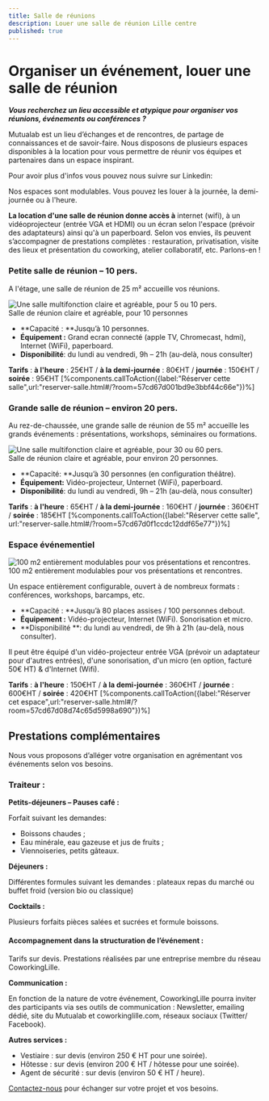 ```yaml
---
title: Salle de réunions
description: Louer une salle de réunion Lille centre
published: true
---
```



# Organiser un événement, louer une salle de réunion

**_Vous recherchez un lieu accessible et atypique pour organiser vos réunions, événements ou conférences ?_**


Mutualab est un lieu d’échanges et de rencontres, de partage de connaissances et de savoir-faire. Nous disposons de plusieurs espaces disponibles à la location pour vous permettre de réunir vos équipes et partenaires dans un espace inspirant.

Pour avoir plus d'infos vous pouvez nous suivre sur Linkedin: 
<script src="//platform.linkedin.com/in.js" type="text/javascript"> lang: fr_FR</script>
<script type="IN/FollowCompany" data-id="1543373" data-counter="right"></script>


Nos espaces sont modulables. Vous pouvez les louer à la journée, la demi-journée ou à l'heure. 


 **La location d'une salle de réunion donne accès à** internet (wifi), à un vidéoprojecteur (entrée VGA et HDMI) ou un écran selon l'espace (prévoir des adaptateurs) ainsi qu'à un paperboard.
Selon vos envies, ils peuvent s’accompagner de prestations complètes : restauration, privatisation, visite des lieux et présentation du coworking, atelier collaboratif, etc. Parlons-en !


### Petite salle de réunion – 10 pers.

A l'étage, une salle de réunion de 25 m² accueille vos réunions.

![Une salle multifonction claire et agréable, pour 5 ou 10 pers.]({{site.baseurl}}/contents/images/salle-reunion/P9053629-resized.jpg)  
Salle de réunion claire et agréable, pour 10 personnes

- **Capacité : **Jusqu’à 10 personnes.
- **Équipement :** Grand ecran connecté (apple TV, Chromecast, hdmi), Internet (WiFi), paperboard.
- **Disponibilité**: du lundi au vendredi, 9h – 21h (au-delà, nous consulter)

**Tarifs** : **à l'heure** : 25€HT / **à la demi-journée** : 80€HT / **journée** : 150€HT / **soirée** : 95€HT
[%components.callToAction({label:"Réserver cette salle",url:"reserver-salle.html#/?room=57cd67d001bd9e3bbf44c66e"})%]


### Grande salle de réunion – environ 20 pers.

Au rez-de-chaussée, une grande salle de réunion de 55 m² accueille les grands événements : présentations, workshops, séminaires ou formations.

![Une salle multifonction claire et agréable, pour 30 ou 60 pers.](images/salle-reunion/salle-evenements1.jpg)  
Salle de réunion claire et agréable, pour environ 20 personnes.

- **Capacité: **Jusqu’à 30 personnes (en configuration théâtre).
- **Équipement:** Vidéo-projecteur, Unternet (WiFi), paperboard.
- **Disponibilité**: du lundi au vendredi, 9h – 21h (au-delà, nous consulter)

**Tarifs** : **à l'heure** : 65€HT / **à la demi-journée** : 160€HT / **journée** : 360€HT / **soirée** : 185€HT
[%components.callToAction({label:"Réserver cette salle", url:"reserver-salle.html#/?room=57cd67d0f1ccdc12ddf65e77"})%]


### Espace événementiel

![100 m2 entièrement modulables pour vos présentations et rencontres.](images/salle-reunion/salle-evenements1.jpg)  
100 m2 entièrement modulables pour vos présentations et rencontres.

Un espace entièrement configurable, ouvert à de nombreux formats : conférences, workshops, barcamps, etc.

- **Capacité : **Jusqu’à 80 places assises / 100 personnes debout.
- **Équipement :** Vidéo-projecteur, Internet (WiFi). Sonorisation et micro.
- **Disponibilité **: du lundi au vendredi, de 9h à 21h (au-delà, nous consulter).

Il peut être équipé d'un vidéo-projecteur entrée VGA (prévoir un adaptateur pour d'autres entrées), d'une sonorisation, d'un micro (en option, facturé 50€ HT) & d'Internet (Wifi).

**Tarifs** : **à l'heure** : 150€HT / **à la demi-journée** : 360€HT / **journée** : 600€HT / **soirée** : 420€HT
[%components.callToAction({label:"Réserver cet espace",url:"reserver-salle.html#/?room=57cd67d08d74c65d5998a690"})%]


## Prestations complémentaires

Nous vous proposons d’alléger votre organisation en agrémentant vos événements selon vos besoins.

### Traiteur :

**Petits-déjeuners – Pauses café :**

Forfait suivant les demandes: 
- Boissons chaudes ;
- Eau minérale, eau gazeuse et jus de fruits ;
- Viennoiseries, petits gâteaux.


**Déjeuners :**

Différentes formules suivant les demandes : plateaux repas du marché ou buffet froid (version bio ou classique)


**Cocktails :**

Plusieurs forfaits pièces salées et sucrées et formule boissons.



#### Accompagnement dans la structuration de l’événement :


Tarifs sur devis. Prestations réalisées par une entreprise membre du réseau CoworkingLille.


**Communication :**

En fonction de la nature de votre événement, CoworkingLille pourra inviter des participants via ses outils de communication : Newsletter, emailing dédié, site du Mutualab et coworkinglille.com, réseaux sociaux (Twitter/ Facebook).


**Autres services :**

- Vestiaire : sur devis (environ 250 € HT pour une soirée).
- Hôtesse : sur devis (environ 200 € HT / hôtesse pour une soirée).
- Agent de sécurité : sur devis (environ 50 € HT / heure).

[Contactez-nous](mailto:mutualab@coworkinglille.com) pour échanger sur votre projet et vos besoins.
